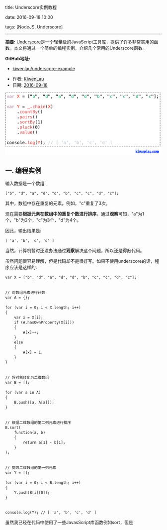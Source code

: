 title: Underscore实例教程

date: 2016-09-18 10:00

tags: [NodeJS, Underscore]

---

**摘要:** [Underscore](http://underscorejs.org/)是一个轻量级的JavaScript工具库，提供了许多非常实用的函数。本文将通过一个简单的编程实例，介绍几个常用的Underscore函数。

**GitHub地址:**

- [kiwenlau/underscore-example](https://github.com/kiwenlau/underscore-example)

<!-- more -->

- 作者: [KiwenLau](http://kiwenlau.com/)
- 日期: [2016-09-18](http://kiwenlau.com/2016/09/18/underscore-example/)

<img src="underscore-example/underscore-example.png" width = "500"/>

## 一. 编程实例

输入数据是一个数组: 

```
["b", "d", "a", "d", "d", "b", "c", "c", "d", "c"];
```

其中，数组中存在重复的元素。例如，"c"重复了3次。

现在需要**根据元素在数组中的重复个数进行排序**。通过**观察**可知，"a"为1个，"b"为2个，"c"为3个，"d"为4个。

因此，输出结果是:

```
[ 'a', 'b', 'c', 'd' ]
```

当然，计算机暂时还没办法通过**观察**解决这个问题，所以还是得敲代码。

虽然问题很容易理解，但是代码却不是很好写。如果不使用underscore的话，程序应该是这样的:

```
var X = ["b", "d", "a", "d", "d", "b", "c", "c", "d", "c"];


// 对数组元素进行计数
var A = {};

for (var i = 0; i < X.length; i++)
{
    var x = X[i];
    if (A.hasOwnProperty(X[i]))
    {
        A[x]++;
    }
    else
    {
        A[x] = 1;
    }
}


// 将对象转化为二维数组
var B = [];

for (var a in A)
{
    B.push([a, A[a]]);
}


// 根据二维数组的第二列元素进行排序
B.sort(
    function(a, b)
    {
        return a[1] - b[1];
    }
);


// 提取二维数组的第一列元素
var Y = [];

for (var i = 0; i < B.length; i++)
{
    Y.push(B[i][0]);
}


console.log(Y); // [ 'a', 'b', 'c', 'd' ]
```

虽然我已经在代码中使用了一些JavasScript库函数例如sort，但是
